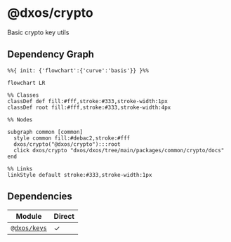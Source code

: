 # @dxos/crypto

Basic crypto key utils

## Dependency Graph

```mermaid
%%{ init: {'flowchart':{'curve':'basis'}} }%%

flowchart LR

%% Classes
classDef def fill:#fff,stroke:#333,stroke-width:1px
classDef root fill:#fff,stroke:#333,stroke-width:4px

%% Nodes

subgraph common [common]
  style common fill:#debac2,stroke:#fff
  dxos/crypto("@dxos/crypto"):::root
  click dxos/crypto "dxos/dxos/tree/main/packages/common/crypto/docs"
end

%% Links
linkStyle default stroke:#333,stroke-width:1px
```

## Dependencies

| Module | Direct |
|---|---|
| [`@dxos/keys`](../../keys/docs/README.md) | &check; |
